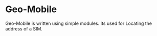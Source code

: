 # Geo-Mobile

Geo-Mobile is written using simple modules. Its used for Locating the address of a SIM.
